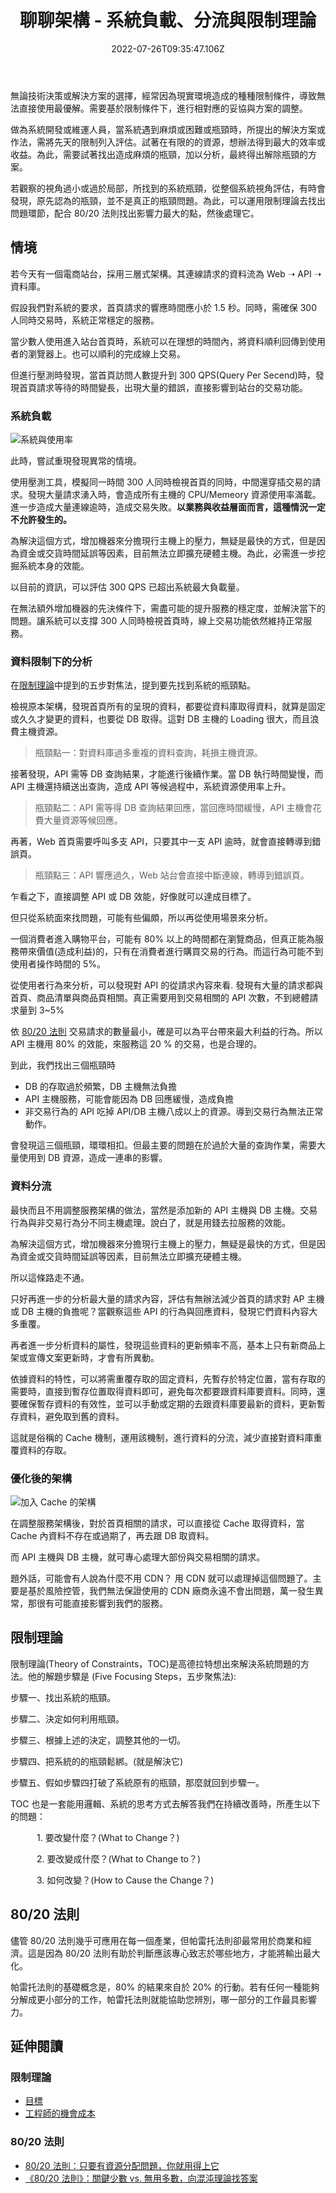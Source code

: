 ﻿---
title: 聊聊架構 - 系統負載、分流與限制理論
date: 2022-07-26T09:35:47.106Z
description: 無論技術決策或解決方案的選擇，經常因為現實環境造成的種種限制條件，導致無法直接使用最優解。需要基於限制條件下，進行相對應的妥協與方案的調整。從軟體系統的負載來聊聊，在先天資源限制下，運用分流的機制，減輕系統的負載。
keywords:
  - TOC
  - 限制理論
  - 系統負載
  - 分流
  - 80/20
categories:
  - 開發雜談
  - 架構
tags:
  - 思維模式
  - 系統架構
slug: system-loading-limit-reroute
aliases:
  - /post/architecture/talking_system_loading_and_limit/
---

無論技術決策或解決方案的選擇，經常因為現實環境造成的種種限制條件，導致無法直接使用最優解。需要基於限制條件下，進行相對應的妥協與方案的調整。

做為系統開發或維運人員，當系統遇到麻煩或困難或瓶頸時，所提出的解決方案或作法，需將先天的限制列入評估。試著在有限的的資源，想辦法得到最大的效率或收益。為此，需要試著找出造成麻煩的瓶頸，加以分析，最終得出解除瓶頸的方案。

若觀察的視角過小或過於局部，所找到的系統瓶頸，從整個系統視角評估，有時會發現，原先認為的瓶頸，並不是真正的瓶頸問題。為此，可以運用限制理論去找出問題環節，配合 80/20 法則找出影響力最大的點，然後處理它。

<!--more-->

## 情境

若今天有一個電商站台，採用三層式架構。其連線請求的資料流為 Web ➝ API ➝ 資料庫。

假設我們對系統的要求，首頁請求的響應時間應小於 1.5 秒。同時，需確保 300 人同時交易時，系統正常穩定的服務。

當少數人使用進入站台首頁時，系統可以在理想的時間內，將資料順利回傳到使用者的瀏覽器上。也可以順利的完成線上交易。

但進行壓測時發現，當首頁訪問人數提升到 300 QPS(Query Per Secend)時，發現首頁請求等待的時間變長，出現大量的錯誤，直接影響到站台的交易功能。

### 系統負載

![系統與使用率](images/origin.png)

此時，嘗試重現發現異常的情境。

使用壓測工具，模擬同一時間 300 人同時檢視首頁的同時，中間還穿插交易的請求。發現大量請求湧入時，會造成所有主機的 CPU/Memeory 資源使用率滿載。進一步造成大量連線逾時，造成交易失敗。**以業務與收益層面而言，這種情況一定不允許發生的。**

為解決這個方式，增加機器來分擔現行主機上的壓力，無疑是最快的方式，但是因為資金或交貨時間延誤等因素，目前無法立即擴充硬體主機。為此，必需進一步挖掘系統本身的效能。

以目前的資訊，可以評估 300 QPS 已超出系統最大負載量。

在無法額外增加機器的先決條件下，需盡可能的提升服務的穩定度，並解決當下的問題。讓系統可以支撐 300 人同時檢視首頁時，線上交易功能依然維持正常服務。

### 資料限制下的分析

在[限制理論](#限制理論)中提到的五步對焦法，提到要先找到系統的瓶頸點。

檢視原本架構，發現首頁所有的呈現的資料，都要從資料庫取得資料，就算是固定或久久才變更的資料，也要從 DB 取得。這對 DB 主機的 Loading 很大，而且浪費主機資源。

> 瓶頸點一：對資料庫過多重複的資料查詢，耗損主機資源。

接著發現，API 需等 DB 查詢結果，才能進行後續作業。當 DB 執行時間變慢，而 API 主機還持續送出查詢，造成 API 等候過程中，系統資源使用率上升。

> 瓶頸點二：API 需等得 DB 查詢結果回應，當回應時間緩慢，API 主機會花費大量資源等候回應。

再著，Web 首頁需要呼叫多支 API，只要其中一支 API 逾時，就會直接轉導到錯誤頁。

> 瓶頸點三：API 響應過久，Web 站台會直接中斷連線，轉導到錯誤頁。

乍看之下，直接調整 API 或 DB 效能，好像就可以達成目標了。

但只從系統面來找問題，可能有些偏頗，所以再從使用場景來分析。

一個消費者進入購物平台，可能有 80% 以上的時間都在瀏覽商品，但真正能為服務帶來價值(造成利益)的，只有在消費者進行購買交易的行為。而這行為可能不到使用者操作時間的 5%。

從使用者行為來分析，可以發現對 API 的從請求內容來看. 發現有大量的請求都與首頁、商品清單與商品頁相關。真正需要用到交易相關的 API 次數，不到總體請求量到 3~5%

依 [80/20 法則](#8020-法則) 交易請求的數量最小，確是可以為平台帶來最大利益的行為。所以 API 主機用 80% 的效能，來服務這 20 % 的交易，也是合理的。

到此，我們找出三個瓶頸時

- DB 的存取過於頻繁，DB 主機無法負擔
- API 主機服務，可能會能因為 DB 回應緩慢，造成負擔
- 非交易行為的 API 吃掉 API/DB 主機八成以上的資源。導到交易行為無法正常動作。

會發現這三個瓶頸，環環相扣。但最主要的問題在於過於大量的查詢作業，需要大量使用到 DB 資源，造成一連串的影響。

### 資料分流

最快而且不用調整服務架構的做法，當然是添加新的 API 主機與 DB 主機。交易行為與非交易行為分不同主機處理。說白了，就是用錢去拉服務的效能。

為解決這個方式，增加機器來分擔現行主機上的壓力，無疑是最快的方式，但是因為資金或交貨時間延誤等因素，目前無法立即擴充硬體主機。

所以這條路走不通。

只好再進一步的分析最大量的請求內容，評估有無辦法減少首頁的請求對 AP 主機或 DB 主機的負擔呢？當觀察這些 API 的行為與回應資料，發現它們資料內容大多重覆。

再者進一步分析資料的屬性，發現這些資料的更新頻率不高，基本上只有新商品上架或宣傳文案更新時，才會有所異動。

依據資料的特性，可以將需重覆存取的固定資料，先暫存於特定位置，當有存取的需要時，直接到暫存位置取得資料即可，避免每次都要跟資料庫要資料。同時，還要確保暫存資料的有效性，並可以手動或定期的去跟資料庫要最新的資料，更新暫存資料，避免取到舊的資料。

這就是俗稱的 Cache 機制，運用該機制，進行資料的分流，減少直接對資料庫重覆資料的存取。

### 優化後的架構

![加入 Cache 的架構](images/use_cache.png)

在調整服務架構後，對於首頁相關的請求，可以直接從 Cache 取得資料，當 Cache 內資料不存在或過期了，再去跟 DB 取資料。

而 API 主機與 DB 主機，就可專心處理大部份與交易相關的請求。

題外話，可能會有人說為什麼不用 CDN？ 用 CDN 就可以處理掉這個問題了。主要是基於風險控管，我們無法保證使用的 CDN 廠商永遠不會出問題，萬一發生異常，那很有可能直接影響到我們的服務。

## 限制理論

限制理論(Theory of Constraints，TOC)是高德拉特想出來解決系統問題的方法。他的解題步驟是 (Five Focusing Steps，五步聚焦法):

步驟一、找出系統的瓶頸。

步驟二、決定如何利用瓶頸。

步驟三、根據上述的決定，調整其他的一切。

步驟四、把系統的的瓶頸鬆綁。(就是解決它)

步驟五、假如步驟四打破了系統原有的瓶頸，那麼就回到步驟一。

TOC 也是一套能用邏輯、系統的思考方式去解答我們在持續改善時，所產生以下的問題：

　　　1. 要改變什麼？(What to Change？)

　　　2. 要改變成什麼？(What to Change to？)

　　　3. 如何改變？(How to Cause the Change？)

## 80/20 法則

儘管 80/20 法則幾乎可應用在每一個產業，但帕雷托法則卻最常用於商業和經濟。這是因為 80/20 法則有助於判斷應該專心致志於哪些地方，才能將輸出最大化。

帕雷托法則的基礎概念是，80% 的結果來自於 20% 的行動。若有任何一種能夠分解成更小部分的工作，帕雷托法則就能協助您辨別，哪一部分的工作最具影響力。

## 延伸閱讀

### 限制理論

- [目標](https://www.books.com.tw/products/0010898249?loc=P_0004_082)
- [工程師的機會成本](https://ruddyblog.wordpress.com/2020/09/14/%e5%b7%a5%e7%a8%8b%e5%b8%ab%e7%9a%84%e6%a9%9f%e6%9c%83%e6%88%90%e6%9c%ac/)

### 80/20 法則

- [80/20 法則：只要有資源分配問題，你就用得上它](https://www.managertoday.com.tw/articles/view/1211)
- [《80/20 法則》：關鍵少數 vs. 無用多數，向混沌理論找答案](https://www.thenewslens.com/article/111804/fullpage)
